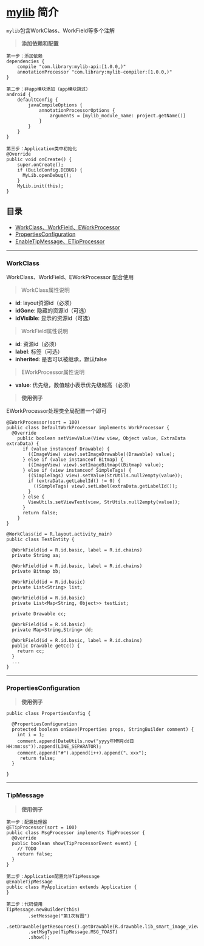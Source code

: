 # [mylib]() 简介

`mylib`包含WorkClass、WorkField等多个注解

>**添加依赖和配置**
```
第一步：添加依赖
dependencies {
    compile "com.library:mylib-api:[1.0.0,)"
    annotationProcessor "com.library:mylib-compiler:[1.0.0,)"
}

第二步：非app模块添加（app模块跳过）
android {
    defaultConfig {
        javaCompileOptions {
            annotationProcessorOptions {
                arguments = [mylib_module_name: project.getName()]
            }
        }
    }
}

第三步：Application类中初始化
@Override
public void onCreate() {
    super.onCreate();
    if (BuildConfig.DEBUG) {
      MyLib.openDebug();
    }
    MyLib.init(this);
}
```

## 目录
- [WorkClass、WorkField、EWorkProcessor](#WorkClass)
- [PropertiesConfiguration](#PropertiesConfiguration)
- [EnableTipMessage、ETipProcessor](#TipMessage)

---
[//]: #----------------------------------WorkClass
### **WorkClass**
WorkClass、WorkField、EWorkProcessor 配合使用
>WorkClass属性说明
* __id__: layout资源id（必须）
* __idGone__: 隐藏的资源id（可选）
* __idVisible__: 显示的资源id（可选）
>WorkField属性说明
* __id__: 资源id（必须）
* __label__: 标签（可选）
* __inherited__: 是否可以被继承，默认false
>EWorkProcessor属性说明
* __value__: 优先级，数值越小表示优先级越高（必须）

>**使用例子**

EWorkProcessor处理类全局配置一个即可
```
@EWorkProcessor(sort = 100)
public class DefaultWorkProcessor implements WorkProcessor {
  @Override
    public boolean setViewValue(View view, Object value, ExtraData extraData) {
      if (value instanceof Drawable) {
        ((ImageView) view).setImageDrawable((Drawable) value);
      } else if (value instanceof Bitmap) {
        ((ImageView) view).setImageBitmap((Bitmap) value);
      } else if (view instanceof SimpleTags) {
        ((SimpleTags) view).setValue(StrUtils.null2empty(value));
        if (extraData.getLabelId() != 0) {
          ((SimpleTags) view).setLabel(extraData.getLabelId());
        }
      } else {
        ViewUtils.setViewText(view, StrUtils.null2empty(value));
      }
      return false;
    }
}
```
```
@WorkClass(id = R.layout.activity_main)
public class TestEntity {

  @WorkField(id = R.id.basic, label = R.id.chains)
  private String aa;

  @WorkField(id = R.id.basic, label = R.id.chains)
  private Bitmap bb;

  @WorkField(id = R.id.basic)
  private List<String> list;

  @WorkField(id = R.id.basic)
  private List<Map<String, Object>> testList;

  private Drawable cc;

  @WorkField(id = R.id.basic)
  private Map<String,String> dd;

  @WorkField(id = R.id.basic, label = R.id.chains)
  public Drawable getCc() {
    return cc;
  }
  ...
}
```

---
[//]: ----------------------------------PropertiesConfiguration
### **PropertiesConfiguration**

>**使用例子**
```
public class PropertiesConfig {

  @PropertiesConfiguration
  protected boolean onSave(Properties props, StringBuilder comment) {
    int i = 1;
    comment.append(DateUtils.now("yyyy年MM月dd日 HH:mm:ss")).append(LINE_SEPARATOR);
    comment.append("#").append(i++).append("、xxx");
     return false;
  }

}
```

---
[//]: ----------------------------------TipMessage
### **TipMessage**

>**使用例子**
```
第一步：配置处理器
@ETipProcessor(sort = 100)
public class MsgProcessor implements TipProcessor {
  @Override
  public boolean show(TipProcessorEvent event) {
    // TODO
    return false;
  }
}

第二步：Application配置允许TipMessage
@EnableTipMessage
public class MyApplication extends Application {
}

第二步：代码使用
TipMessage.newBuilder(this)
        .setMessage("第1次有图")
        .setDrawable(getResources().getDrawable(R.drawable.lib_smart_image_view_load_failure))
        .setMsgType(TipMessage.MSG_TOAST)
        .show();
```
